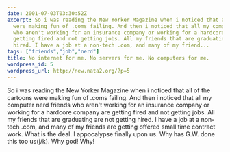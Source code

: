 ```yaml
---
date: 2001-07-03T03:30:52Z
excerpt: So i was reading the New Yorker Magazine when i noticed that all of the cartoons
  were making fun of .coms failing. And then i noticed that all my computer nerd friends
  who aren't working for an insurance company or working for a hardcore company are
  getting fired and not getting jobs. All my friends that are graduating are not getting
  hired. I have a job at a non-tech .com, and many of my friend...
tags: ["friends","job","nerd"]
title: No internet for me. No servers for me. No computers for me.
wordpress_id: 5
wordpress_url: http://new.nata2.org/?p=5
---
```


So i was reading the New Yorker Magazine when i noticed that all of the cartoons were making fun of .coms failing. And then i noticed that all my computer nerd friends who aren't working for an insurance company or working for a hardcore company are getting fired and not getting jobs. All my friends that are graduating are not getting hired. I have a job at a non-tech .com, and many of my friends are getting offered small time contract work. What is the deal. I appocalypse finally upon us. Why has G.W. done this too us(j/k). Why god! Why! 
